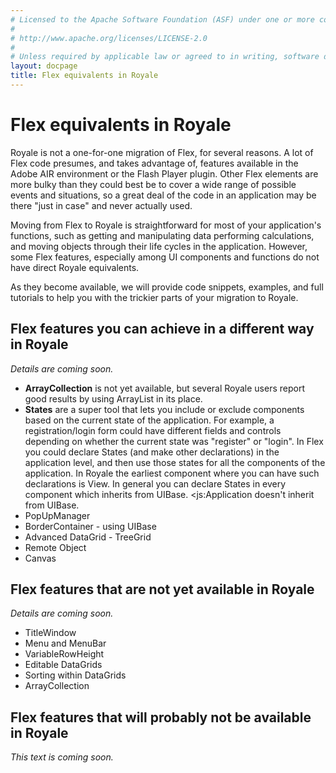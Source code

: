 ```yaml
---
# Licensed to the Apache Software Foundation (ASF) under one or more contributor license agreements.  See the NOTICE file distributed with this work for additional information regarding copyright ownership. The ASF licenses this file to You under the Apache License, Version 2.0 (the "License"); you may not use this file except in compliance with the License.  You may obtain a copy of the License at
# 
# http://www.apache.org/licenses/LICENSE-2.0
# 
# Unless required by applicable law or agreed to in writing, software distributed under the License is distributed on an "AS IS" BASIS, WITHOUT WARRANTIES OR CONDITIONS OF ANY KIND, either express or implied. See the License for the specific language governing permissions and limitations under the License.
layout: docpage
title: Flex equivalents in Royale
---
```

# Flex equivalents in Royale
Royale is not a one-for-one migration of Flex, for several reasons. A lot of Flex code presumes, and takes advantage of, features available in the Adobe AIR environment or the Flash Player plugin. Other Flex elements are more bulky than they could best be to cover a wide range of possible events and situations, so a great deal of the code in an application may be there "just in case" and never actually used.

Moving from Flex to Royale is straightforward for most of your application's functions, such as getting and manipulating data performing calculations, and moving objects through their life cycles in the application. However, some Flex features, especially among UI components and functions do not have direct Royale equivalents.

As they become available, we will provide code snippets, examples, and full tutorials to help you with the trickier parts of your migration to Royale.

## Flex features you can achieve in a different way in Royale
_Details are coming soon._

- **ArrayCollection** is not yet available, but several Royale users report good results by using ArrayList in its place.
- **States** are a super tool that lets you include or exclude components based on the current state of the application. For example, a registration/login form could have different fields and controls depending on whether the current state was "register" or "login". In Flex you could declare States (and make other declarations) in the application level, and then use those states for all the components of the application. In Royale the earliest component where you can have such declarations is View. In general you can declare States in every component which inherits from UIBase. <js:Application doesn't inherit from UIBase.
- PopUpManager
- BorderContainer - using UIBase
- Advanced DataGrid - TreeGrid
- Remote Object
- Canvas

## Flex features that are not yet available in Royale
_Details are coming soon._

- TitleWindow
- Menu and MenuBar
- VariableRowHeight
- Editable DataGrids
- Sorting within DataGrids
- ArrayCollection

## Flex features that will probably not be available in Royale
_This text is coming soon._


